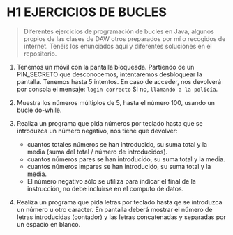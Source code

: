 # H1 EJERCICIOS DE BUCLES
> Diferentes ejercicios de programación de bucles en Java, algunos propios de las clases de DAW otros preparados por mí o recogidos de internet. Tenéis los enunciados aquí y diferentes soluciones en el repositorio.

1. Tenemos un móvil con la pantalla bloqueada. Partiendo de un PIN_SECRETO que desconocemos, intentaremos desbloquear la pantalla. Tenemos hasta 5 intentos. En caso de acceder, nos devolverá por consola el mensaje: `login correcto` Si no, `llamando a la policía`.

2. Muestra los números múltiplos de 5, hasta el número 100, usando un bucle do-while.

3. Realiza un programa que pida números por teclado hasta que se introduzca un número negativo, nos tiene que devolver:
    - cuantos totales números se han introducido, su suma total y la media (suma del total / número de introducidos).
    - cuantos números pares se han introducido, su suma total y la media.
    - cuantos números impares se han introducido, su suma total y la media.
    - El número negativo sólo se utiliza para indicar el final de la instrucción, no debe incluirse en el computo de datos.

4. Realiza un programa que pida letras por teclado hasta qe se introduzca un número u otro caracter. En pantalla deberá mostrar el número de letras introducidas (contador) y las letras concatenadas y separadas por un espacio en blanco.

